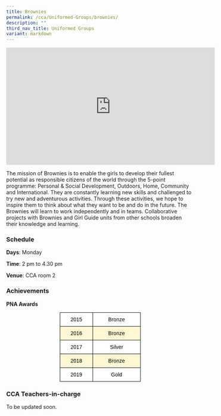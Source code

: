 ```yaml
---
title: Brownies
permalink: /cca/Uniformed-Groups/brownies/
description: ""
third_nav_title: Uniformed Groups
variant: markdown
---
```

<center><iframe width="560" height="315" src="https://www.youtube.com/embed/hADDk_BEU28" title="Brownies" frameborder="0" allow="accelerometer; autoplay; clipboard-write; encrypted-media; gyroscope; picture-in-picture" allowfullscreen=""></iframe></center>

The mission of Brownies is to enable the girls to develop their fullest potential as responsible citizens of the world through the 5-point programme: Personal &amp; Social Development, Outdoors, Home, Community and International. They are constantly learning new skills and challenged to try new and adventurous activities. Through these activities, we hope to inspire them to think about what they want to be and do in the future. The Brownies will learn to work independently and in teams. Collaborative projects with Brownies and Girl Guide units from other schools broaden their knowledge and learning.  
  

### Schedule

**Days**: Monday

**Time**: 2 pm to 4.30 pm

**Venue**: CCA room 2

  

### Achievements

**PNA Awards**

<style type="text/css">
.tg  {border-collapse:collapse;border-spacing:0;margin:0px auto;}
.tg td{border-color:black;border-style:solid;border-width:1px;font-family:Arial, sans-serif;font-size:14px;
  overflow:hidden;padding:10px 5px;word-break:normal;}
.tg th{border-color:black;border-style:solid;border-width:1px;font-family:Arial, sans-serif;font-size:14px;
  font-weight:normal;overflow:hidden;padding:10px 5px;word-break:normal;}
.tg .tg-g6kb{background-color:#FFF7D4;text-align:center;vertical-align:middle}
.tg .tg-f4yw{background-color:#FFF;text-align:center;vertical-align:middle}
</style>
<table class="tg" style="undefined;table-layout: fixed; width: 217px">
<colgroup>
<col style="width: 89px">
<col style="width: 128px">
</colgroup>
<tbody>
  <tr>
    <td class="tg-f4yw"><span style="color:#000;background-color:transparent">2015</span></td>
    <td class="tg-f4yw"><span style="color:#000;background-color:transparent">Bronze</span></td>
  </tr>
  <tr>
    <td class="tg-g6kb"><span style="color:#000;background-color:transparent">2016</span></td>
    <td class="tg-g6kb"><span style="color:#000;background-color:transparent">Bronze</span></td>
  </tr>
  <tr>
    <td class="tg-f4yw"><span style="color:#000;background-color:transparent">2017</span></td>
    <td class="tg-f4yw"><span style="color:#000;background-color:transparent">Silver</span></td>
  </tr>
  <tr>
    <td class="tg-g6kb"><span style="color:#000;background-color:transparent">2018</span></td>
    <td class="tg-g6kb"><span style="color:#000;background-color:transparent">Bronze</span></td>
  </tr>
  <tr>
    <td class="tg-f4yw"><span style="color:#000;background-color:transparent">2019</span></td>
    <td class="tg-f4yw"><span style="color:#000;background-color:transparent">Gold</span></td>
  </tr>
</tbody>
</table>


### CCA Teachers-in-charge

To be updated soon.